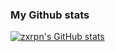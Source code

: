 ### My Github stats
[![zxrpn's GitHub stats](https://github-readme-stats.vercel.app/api?username=zxrpn)](https://github.com/zxrpn)
